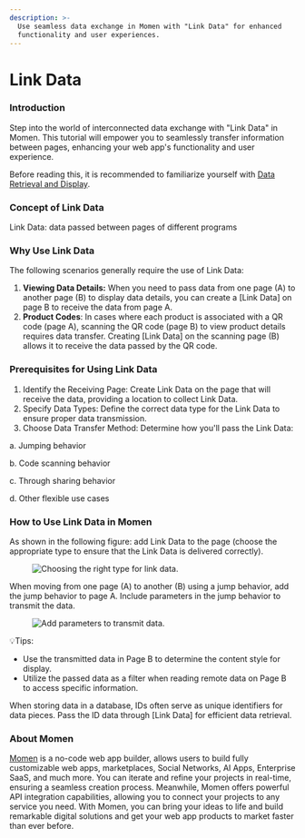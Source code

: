 ```yaml
---
description: >-
  Use seamless data exchange in Momen with "Link Data" for enhanced
  functionality and user experiences.
---
```


# Link Data

### **Introduction**

Step into the world of interconnected data exchange with "Link Data" in Momen. This tutorial will empower you to seamlessly transfer information between pages, enhancing your web app's functionality and user experience.

Before reading this, it is recommended to familiarize yourself with [Data Retrieval and Display](https://docs.momen.app/data/data-retrieval-and-display).

### **Concept of Link Data**

Link Data: data passed between pages of different programs

### **Why Use Link Data**

The following scenarios generally require the use of Link Data:

1. **Viewing Data Details:** When you need to pass data from one page (A) to another page (B) to display data details, you can create a \[Link Data] on page B to receive the data from page A.
2. **Product Codes**: In cases where each product is associated with a QR code (page A), scanning the QR code (page B) to view product details requires data transfer. Creating \[Link Data] on the scanning page (B) allows it to receive the data passed by the QR code.

### **Prerequisites for Using Link Data**

1. Identify the Receiving Page: Create Link Data on the page that will receive the data, providing a location to collect Link Data.
2. Specify Data Types: Define the correct data type for the Link Data to ensure proper data transmission.
3. Choose Data Transfer Method: Determine how you'll pass the Link Data:

&#x20;            a. Jumping behavior

&#x20;            b. Code scanning behavior

&#x20;            c. Through sharing behavior

&#x20;            d. Other flexible use cases

### **How to Use Link Data in Momen**

As shown in the following figure: add Link Data to the page (choose the appropriate type to ensure that the Link Data is delivered correctly).

<figure><img src="../../.gitbook/assets/0 (31).png" alt="Choosing the right type for link data."><figcaption></figcaption></figure>

When moving from one page (A) to another (B) using a jump behavior, add the jump behavior to page A. Include parameters in the jump behavior to transmit the data.

<figure><img src="../../.gitbook/assets/1 (29).png" alt="Add parameters to transmit data."><figcaption></figcaption></figure>

💡Tips:

* Use the transmitted data in Page B to determine the content style for display.
* Utilize the passed data as a filter when reading remote data on Page B to access specific information.

When storing data in a database, IDs often serve as unique identifiers for data pieces. Pass the ID data through \[Link Data] for efficient data retrieval.



### **About Momen​​**

[Momen](https://momen.app/?channel=blog-about) is a no-code web app builder, allows users to build fully customizable web apps, marketplaces, Social Networks, AI Apps, Enterprise SaaS, and much more. You can iterate and refine your projects in real-time, ensuring a seamless creation process. Meanwhile, Momen offers powerful API integration capabilities, allowing you to connect your projects to any service you need. With Momen, you can bring your ideas to life and build remarkable digital solutions and get your web app products to market faster than ever before.​​

